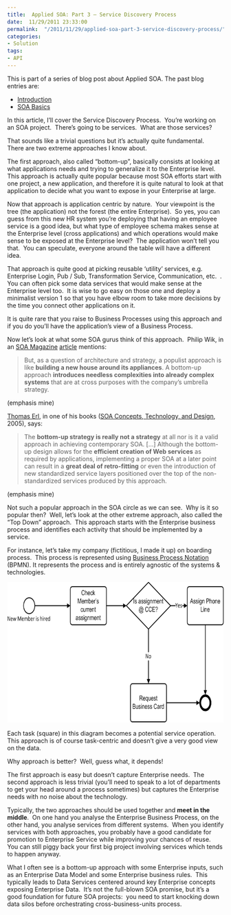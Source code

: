 ```yaml
---
title:  Applied SOA: Part 3 – Service Discovery Process
date:  11/29/2011 23:33:00
permalink:  "/2011/11/29/applied-soa-part-3-service-discovery-process/"
categories:
- Solution
tags:
- API
---
```

<p>This is part of a series of blog post about Applied SOA. The past blog entries are:</p>  <ul>   <li><a href="http://vincentlauzon.wordpress.com/2011/06/17/applied-soa-part-1-introduction/">Introduction</a> </li>    <li><a title="Preview “Applied SOA- Part 2 – SOA Basics”" href="http://vincentlauzon.wordpress.com/2011/11/27/applied-soa-part-2-soa-basics/">SOA Basics</a> </li> </ul>  <p>In this article, I’ll cover the Service Discovery Process.&#160; You’re working on an SOA project.&#160; There’s going to be services.&#160; What are those services?</p>  <p>That sounds like a trivial questions but it’s actually quite fundamental.&#160; There are two extreme approaches I know about.</p>  <p>The first approach, also called “bottom-up”, basically consists at looking at what applications needs and trying to generalize it to the Enterprise level.&#160; This approach is actually quite popular because most SOA efforts start with one project, a new application, and therefore it is quite natural to look at that application to decide what you want to expose in your Enterprise at large.</p>  <p>Now that approach is application centric by nature.&#160; Your viewpoint is the tree (the application) not the forest (the entire Enterprise).&#160; So yes, you can guess from this new HR system you’re deploying that having an employee service is a good idea, but what type of employee schema makes sense at the Enterprise level (cross applications) and which operations would make sense to be exposed at the Enterprise level?&#160; The application won’t tell you that.&#160; You can speculate, everyone around the table will have a different idea.</p>  <p>That approach is quite good at picking reusable ‘utility’ services, e.g. Enterprise Login, Pub / Sub, Transformation Service, Communication, etc.&#160; .&#160; You can often pick some data services that would make sense at the Enterprise level too.&#160; It is wise to go easy on those one and deploy a minimalist version 1 so that you have elbow room to take more decisions by the time you connect other applications on it.</p>  <p>It is quite rare that you raise to Business Processes using this approach and if you do you’ll have the application’s view of a Business Process.</p>  <p>Now let’s look at what some SOA gurus think of this approach.&#160; Philip Wik, in an <a href="http://soamag.com">SOA Magazine</a>&#160;<a href="http://soamag.com/I38/0410-1.php">article</a> mentions:</p>  <blockquote>   <p>But, as a question of architecture and strategy, a populist approach is like <strong>building a new house around its appliances</strong>. A bottom-up approach <strong>introduces needless complexities into already complex systems</strong> that are at cross purposes with the company’s umbrella strategy. </p> </blockquote>  <p>(emphasis mine)</p>  <p><a href="http://thomaserl.com/">Thomas Erl</a>, in one of his books (<a href="http://www.amazon.com/Service-Oriented-Architecture-SOA-Concepts-Technology/dp/0131858580/ref=sr_1_1?ie=UTF8&amp;qid=1322336748&amp;sr=8-1">SOA Concepts, Technology, and Design</a>, 2005), says:</p>  <blockquote>   <p>The <strong>bottom-up strategy is really not a strategy</strong> at all nor is it a valid approach in achieving contemporary SOA. [...] Although the bottom-up design allows for the <strong>efficient creation of Web services</strong> as required by applications, implementing a proper SOA at a later point can result in a <strong>great deal of retro-fitting</strong> or even the introduction of new standardized service layers positioned over the top of the non-standardized services produced by this approach.</p> </blockquote>  <p>(emphasis mine)</p>  <p>Not such a popular approach in the SOA circle as we can see.&#160; Why is it so popular then?&#160; Well, let’s look at the other extreme approach, also called the “Top Down” approach.&#160; This approach starts with the Enterprise business process and identifies each activity that should be implemented by a service.</p>  <p>For instance, let’s take my company (fictitious, I made it up) on boarding process.&#160; This process is represented using <a href="http://en.wikipedia.org/wiki/BPMN">Business Process Notation</a> (BPMN). It represents the process and is entirely agnostic of the systems &amp; technologies.</p>  <p><a href="assets/2011/11/applied-soa-part-3-service-discovery-process/image2.png"><img style="background-image:none;padding-left:0;padding-right:0;display:inline;padding-top:0;border-width:0;" title="image" border="0" alt="image" src="assets/2011/11/applied-soa-part-3-service-discovery-process/image_thumb2.png" width="708" height="326" /></a></p>  <p>Each task (square) in this diagram becomes a potential service operation.&#160; This approach is of course task-centric and doesn’t give a very good view on the data.</p>  <p>Why approach is better?&#160; Well, guess what, it depends!</p>  <p>The first approach is easy but doesn’t capture Enterprise needs.&#160; The second approach is less trivial (you’ll need to speak to a lot of departments to get your head around a process sometimes) but captures the Enterprise needs with no noise about the technology.</p>  <p>Typically, the two approaches should be used together and <strong>meet in the middle</strong>.&#160; On one hand you analyse the Enterprise Business Process, on the other hand, you analyse services from different systems.&#160; When you identify services with both approaches, you probably have a good candidate for promotion to Enterprise Service while improving your chances of reuse.&#160; You can still piggy back your first big project involving services which tends to happen anyway.</p>  <p>What I often see is a bottom-up approach with some Enterprise inputs, such as an Enterprise Data Model and some Enterprise business rules.&#160; This typically leads to Data Services centered around key Enterprise concepts exposing Enterprise Data.&#160; It’s not the full-blown SOA promise, but it’s a good foundation for future SOA projects:&#160; you need to start knocking down data silos before orchestrating cross-business-units process.</p>